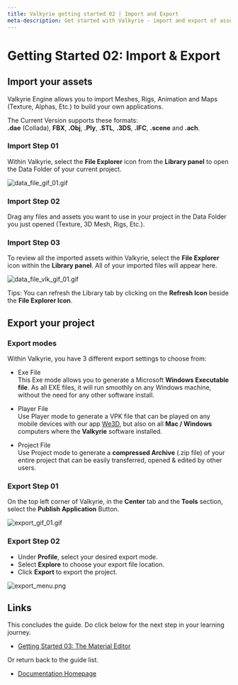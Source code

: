 ```yaml
---
title: Valkyrie getting started 02 | Import and Export
meta-description: Get started with Valkyrie - import and export of assets
---
```


# Getting Started 02: Import & Export

## Import your assets
Valkyrie Engine allows you to import Meshes, Rigs, Animation and Maps (Texture, Alphas, Etc.) to build your own applications.  

The Current Version supports these formats:  
**.dae** (Collada), **FBX**, **.Obj**, **.Ply**, **.STL**, **.3DS**, **.IFC**, **.scene** and **.ach**.  

### Import Step 01
Within Valkyrie, select the **File Explorer** icon from the **Library panel** to open the Data Folder of your current project.  

![data_file_gif_01.gif](https://cdn2.talansoft.com/ftp/img/tutorial_sample_images/recent/data_file_gif_01.gif)  

### Import Step 02 
Drag any files and assets you want to use in your project in the Data Folder you just opened (Texture, 3D Mesh, Rigs, Etc.).  

### Import Step 03
To review all the imported assets within Valkyrie, select the **File Explorer** icon within the **Library panel**. All of your imported files will appear here.  

![data_file_vlk_gif_01.gif](https://cdn2.talansoft.com/ftp/img/tutorial_sample_images/recent/data_file_vlk_gif_01.gif)  

Tips: You can refresh the Library tab by clicking on the **Refresh Icon** beside the **File Explorer Icon**.  

## Export your project

### Export modes
Within Valkyrie, you have 3 different export settings to choose from:  

* Exe File  
This Exe mode allows you to generate a Microsoft **Windows Executable file**. As all EXE files, it will run smoothly on any Windows machine, without the need for any other software install.  

* Player File  
Use Player mode to generate a VPK file that can be played on any mobile devices with our app [We3D](https://www.talansoft.com/vlk/downloads#we3d), but also on all **Mac / Windows** computers where the **Valkyrie** software installed.  

* Project File  
Use Project mode to generate a **compressed Archive** (.zip file) of your entire project that can be easily transferred, opened & edited by other users.  

### Export Step 01
On the top left corner of Valkyrie, in the **Center** tab and the **Tools** section, select the **Publish Application** Button.  

![export_gif_01.gif](https://cdn2.talansoft.com/ftp/img/tutorial_basic_image/export/export_gif_01.gif)  

### Export Step 02
* Under **Profile**, select your desired export mode. 
* Select **Explore** to choose your export file location.
* Click **Export** to export the project. 

![export_menu.png](https://cdn2.talansoft.com/ftp/img/tutorial_basic_image/export/export_menu.png)  

## Links
This concludes the guide. Do click below for the next step in your learning journey.  
- [Getting Started 03: The Material Editor](VlkGuides/Material-Editor)  

Or return back to the guide list.  
- [Documentation Homepage](https://www.talansoft.com/md/docs/home)  

